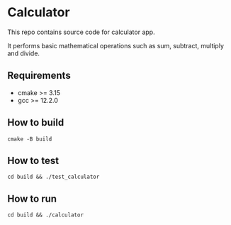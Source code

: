 # Calculator

This repo contains source code for calculator app.

It performs basic mathematical operations such as sum, subtract, multiply and divide.

## Requirements

- cmake >= 3.15
- gcc >= 12.2.0

## How to build

```
cmake -B build
```

## How to test

```
cd build && ./test_calculator
```

## How to run

```
cd build && ./calculator
```

